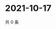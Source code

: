 # 2021-10-17

共 0 条

<!-- BEGIN WEIBO -->
<!-- 最后更新时间 Sun Oct 17 2021 15:10:53 GMT+0800 (China Standard Time) -->

<!-- END WEIBO -->
